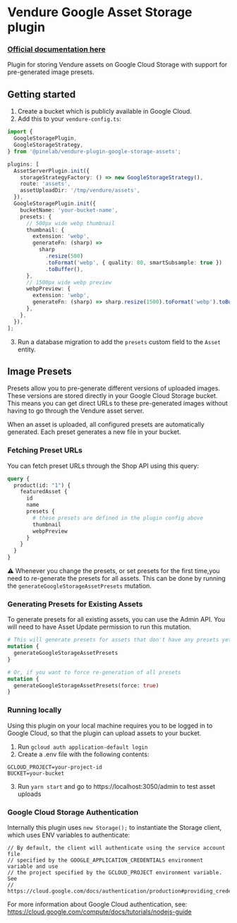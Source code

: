 # Vendure Google Asset Storage plugin

### [Official documentation here](https://plugins.pinelab.studio/plugin/vendure-plugin-google-storage-assets)

Plugin for storing Vendure assets on Google Cloud Storage with support for pre-generated image presets.

## Getting started

1. Create a bucket which is publicly available in Google Cloud.
2. Add this to your `vendure-config.ts`:

```ts
import {
  GoogleStoragePlugin,
  GoogleStorageStrategy,
} from '@pinelab/vendure-plugin-google-storage-assets';

plugins: [
  AssetServerPlugin.init({
    storageStrategyFactory: () => new GoogleStorageStrategy(),
    route: 'assets',
    assetUploadDir: '/tmp/vendure/assets',
  }),
  GoogleStoragePlugin.init({
    bucketName: 'your-bucket-name',
    presets: {
      // 500px wide webp thumbnail
      thumbnail: {
        extension: 'webp',
        generateFn: (sharp) =>
          sharp
            .resize(500)
            .toFormat('webp', { quality: 80, smartSubsample: true })
            .toBuffer(),
      },
      // 1500px wide webp preview
      webpPreview: {
        extension: 'webp',
        generateFn: (sharp) => sharp.resize(1500).toFormat('webp').toBuffer(),
      },
    },
  }),
];
```

3. Run a database migration to add the `presets` custom field to the `Asset` entity.

## Image Presets

Presets allow you to pre-generate different versions of uploaded images. These versions are stored directly in your Google Cloud Storage bucket. This means you can get direct URLs to these pre-generated images without having to go through the Vendure asset server.

When an asset is uploaded, all configured presets are automatically generated. Each preset generates a new file in your bucket.

### Fetching Preset URLs

You can fetch preset URLs through the Shop API using this query:

```graphql
query {
  product(id: "1") {
    featuredAsset {
      id
      name
      presets {
        # these presets are defined in the plugin config above
        thumbnail
        webpPreview
      }
    }
  }
}
```

:warning: Whenever you change the presets, or set presets for the first time,you need to re-generate the presets for all assets. This can be done by running the `generateGoogleStorageAssetPresets` mutation.

### Generating Presets for Existing Assets

To generate presets for all existing assets, you can use the Admin API. You will need to have Asset Update permission to run this mutation.

```graphql
# This will generate presets for assets that don't have any presets yet
mutation {
  generateGoogleStorageAssetPresets
}

# Or, if you want to force re-generation of all presets
mutation {
  generateGoogleStorageAssetPresets(force: true)
}
```

### Running locally

Using this plugin on your local machine requires you to be logged in to Google Cloud, so that the plugin can upload assets to your bucket.

1. Run `gcloud auth application-default login`
2. Create a .env file with the following contents:

```env
GCLOUD_PROJECT=your-project-id
BUCKET=your-bucket
```

3. Run `yarn start` and go to https://localhost:3050/admin to test asset uploads

### Google Cloud Storage Authentication

Internally this plugin uses `new Storage();` to instantiate the Storage client, which uses ENV variables to authenticate:

```
// By default, the client will authenticate using the service account file
// specified by the GOOGLE_APPLICATION_CREDENTIALS environment variable and use
// the project specified by the GCLOUD_PROJECT environment variable. See
// https://cloud.google.com/docs/authentication/production#providing_credentials_to_your_application
```

For more information about Google Cloud authentication, see: https://cloud.google.com/compute/docs/tutorials/nodejs-guide
